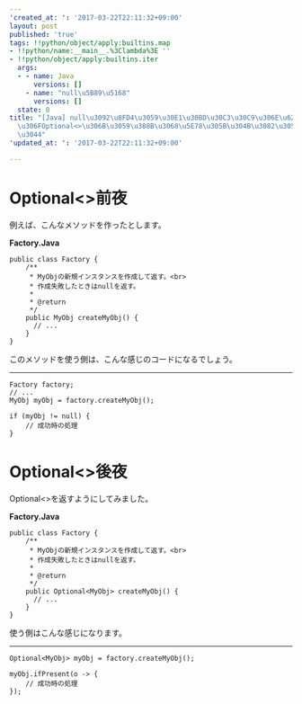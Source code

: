 ```yaml
---
'created_at: ': '2017-03-22T22:11:32+09:00'
layout: post
published: 'true'
tags: !!python/object/apply:builtins.map
- !!python/name:__main__.%3Clambda%3E ''
- !!python/object/apply:builtins.iter
  args:
  - - name: Java
      versions: []
    - name: "null\u5B89\u5168"
      versions: []
  state: 0
title: "[Java] null\u3092\u8FD4\u3059\u30E1\u30BD\u30C3\u30C9\u306E\u623B\u308A\u5024\
  \u306FOptional<>\u306B\u3059\u308B\u3068\u5E78\u305B\u304B\u3082\u3057\u308C\u306A\
  \u3044"
'updated_at: ': '2017-03-22T22:11:32+09:00'

---
```

# Optional<>前夜  
  
例えば、こんなメソッドを作ったとします。  
  
**Factory.Java**  
```java:Factory.Java
public class Factory {
    /**
     * MyObjの新規インスタンスを作成して返す。<br>
     * 作成失敗したときはnullを返す。
     *
     * @return
     */
    public MyObj createMyObj() {
      // ...
    }
}
```  
  
このメソッドを使う側は、こんな感じのコードになるでしょう。  
  
****  
```java:
Factory factory;
// ...
MyObj myObj = factory.createMyObj();

if (myObj != null) {
    // 成功時の処理
}
```  
  
# Optional<>後夜  
  
Optional<>を返すようにしてみました。  
  
**Factory.Java**  
```java:Factory.Java
public class Factory {
    /**
     * MyObjの新規インスタンスを作成して返す。<br>
     * 作成失敗したときはnullを返す。
     *
     * @return
     */
    public Optional<MyObj> createMyObj() {
      // ...
    }
}
```  
  
使う側はこんな感じになります。  
  
****  
```java:
Optional<MyObj> myObj = factory.createMyObj();

myObj.ifPresent(o -> {
    // 成功時の処理
});
```  
